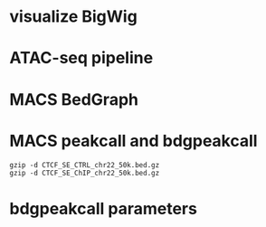 # visualize BigWig
# ATAC-seq pipeline
# MACS BedGraph
# MACS peakcall and bdgpeakcall
```
gzip -d CTCF_SE_CTRL_chr22_50k.bed.gz
gzip -d CTCF_SE_ChIP_chr22_50k.bed.gz
```

# bdgpeakcall parameters
<!--stackedit_data:
eyJoaXN0b3J5IjpbLTY3MzcyNDUwNSw5NTc2MzI1OF19
-->